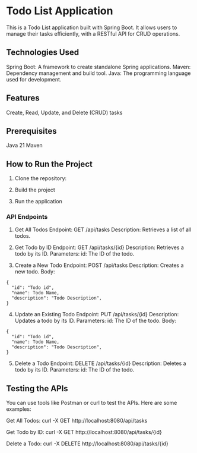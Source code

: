 # Todo List Application
This is a Todo List application built with Spring Boot. It allows users to manage their tasks efficiently, with a RESTful API for CRUD operations.

## Technologies Used
Spring Boot: A framework to create standalone Spring applications.
Maven: Dependency management and build tool.
Java: The programming language used for development.

## Features
Create, Read, Update, and Delete (CRUD) tasks

## Prerequisites
Java 21
Maven

## How to Run the Project
1. Clone the repository:

2. Build the project

3. Run the application

### API Endpoints
1. Get All Todos
Endpoint: GET /api/tasks
Description: Retrieves a list of all todos.

2. Get Todo by ID
Endpoint: GET /api/tasks/{id}
Description: Retrieves a todo by its ID.
Parameters:
id: The ID of the todo.

3. Create a New Todo
Endpoint: POST /api/tasks
Description: Creates a new todo.
Body:
```
{
  "id": "Todo id",
  "name": Todo Name,
  "description": "Todo Description",
}
```

4. Update an Existing Todo
Endpoint: PUT /api/tasks/{id}
Description: Updates a todo by its ID.
Parameters:
id: The ID of the todo.
Body:
```
{
  "id": "Todo id",
  "name": Todo Name,
  "description": "Todo Description",
}
```

5. Delete a Todo
Endpoint: DELETE /api/tasks/{id}
Description: Deletes a todo by its ID.
Parameters:
id: The ID of the todo.

## Testing the APIs
You can use tools like Postman or curl to test the APIs. Here are some examples:

Get All Todos:
curl -X GET http://localhost:8080/api/tasks

Get Todo by ID:
curl -X GET http://localhost:8080/api/tasks/{id}

Delete a Todo:
curl -X DELETE http://localhost:8080/api/tasks/{id}
